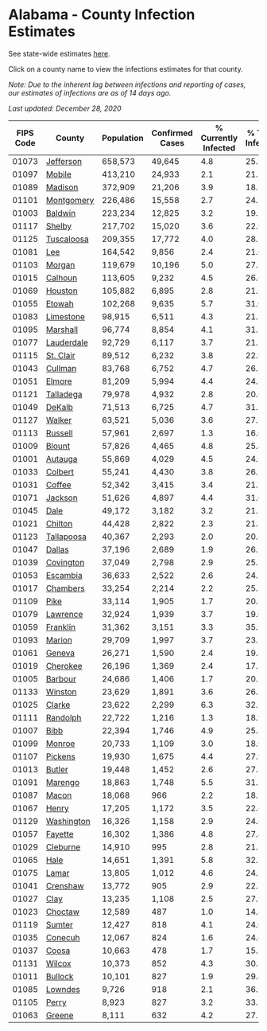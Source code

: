 # Alabama - County Infection Estimates

See state-wide estimates [here](/infections/us-al).

Click on a county name to view the infections estimates for that county.

*Note: Due to the inherent lag between infections and reporting of cases, our estimates of infections are as of 14 days ago.*

*Last updated: December 28, 2020*

|   FIPS Code |                   County |   Population |   Confirmed Cases |   % Currently Infected |   % Total Infected |
|-------------|--------------------------|--------------|-------------------|------------------------|--------------------|
|       01073 |   [Jefferson](jefferson) |      658,573 |            49,645 |                    4.8 |               25.2 |
|       01097 |         [Mobile](mobile) |      413,210 |            24,933 |                    2.1 |               21.1 |
|       01089 |       [Madison](madison) |      372,909 |            21,206 |                    3.9 |               18.7 |
|       01101 | [Montgomery](montgomery) |      226,486 |            15,558 |                    2.7 |               24.2 |
|       01003 |       [Baldwin](baldwin) |      223,234 |            12,825 |                    3.2 |               19.1 |
|       01117 |         [Shelby](shelby) |      217,702 |            15,020 |                    3.6 |               22.9 |
|       01125 | [Tuscaloosa](tuscaloosa) |      209,355 |            17,772 |                    4.0 |               28.2 |
|       01081 |               [Lee](lee) |      164,542 |             9,856 |                    2.4 |               21.0 |
|       01103 |         [Morgan](morgan) |      119,679 |            10,196 |                    5.0 |               27.8 |
|       01015 |       [Calhoun](calhoun) |      113,605 |             9,232 |                    4.5 |               26.6 |
|       01069 |       [Houston](houston) |      105,882 |             6,895 |                    2.8 |               21.5 |
|       01055 |         [Etowah](etowah) |      102,268 |             9,635 |                    5.7 |               31.0 |
|       01083 |   [Limestone](limestone) |       98,915 |             6,511 |                    4.3 |               21.3 |
|       01095 |     [Marshall](marshall) |       96,774 |             8,854 |                    4.1 |               31.5 |
|       01077 | [Lauderdale](lauderdale) |       92,729 |             6,117 |                    3.7 |               21.1 |
|       01115 |   [St. Clair](st.-clair) |       89,512 |             6,232 |                    3.8 |               22.9 |
|       01043 |       [Cullman](cullman) |       83,768 |             6,752 |                    4.7 |               26.1 |
|       01051 |         [Elmore](elmore) |       81,209 |             5,994 |                    4.4 |               24.8 |
|       01121 |   [Talladega](talladega) |       79,978 |             4,932 |                    2.8 |               20.6 |
|       01049 |         [DeKalb](dekalb) |       71,513 |             6,725 |                    4.7 |               31.3 |
|       01127 |         [Walker](walker) |       63,521 |             5,036 |                    3.6 |               27.1 |
|       01113 |       [Russell](russell) |       57,961 |             2,697 |                    1.3 |               16.6 |
|       01009 |         [Blount](blount) |       57,826 |             4,465 |                    4.8 |               25.4 |
|       01001 |       [Autauga](autauga) |       55,869 |             4,029 |                    4.5 |               24.1 |
|       01033 |       [Colbert](colbert) |       55,241 |             4,430 |                    3.8 |               26.5 |
|       01031 |         [Coffee](coffee) |       52,342 |             3,415 |                    3.4 |               21.7 |
|       01071 |       [Jackson](jackson) |       51,626 |             4,897 |                    4.4 |               31.0 |
|       01045 |             [Dale](dale) |       49,172 |             3,182 |                    3.2 |               21.5 |
|       01021 |       [Chilton](chilton) |       44,428 |             2,822 |                    2.3 |               21.8 |
|       01123 | [Tallapoosa](tallapoosa) |       40,367 |             2,293 |                    2.0 |               20.8 |
|       01047 |         [Dallas](dallas) |       37,196 |             2,689 |                    1.9 |               26.2 |
|       01039 |   [Covington](covington) |       37,049 |             2,798 |                    2.9 |               25.7 |
|       01053 |     [Escambia](escambia) |       36,633 |             2,522 |                    2.6 |               24.2 |
|       01017 |     [Chambers](chambers) |       33,254 |             2,214 |                    2.2 |               25.5 |
|       01109 |             [Pike](pike) |       33,114 |             1,905 |                    1.7 |               20.3 |
|       01079 |     [Lawrence](lawrence) |       32,924 |             1,939 |                    3.7 |               19.0 |
|       01059 |     [Franklin](franklin) |       31,362 |             3,151 |                    3.3 |               35.3 |
|       01093 |         [Marion](marion) |       29,709 |             1,997 |                    3.7 |               23.2 |
|       01061 |         [Geneva](geneva) |       26,271 |             1,590 |                    2.4 |               19.4 |
|       01019 |     [Cherokee](cherokee) |       26,196 |             1,369 |                    2.4 |               17.2 |
|       01005 |       [Barbour](barbour) |       24,686 |             1,406 |                    1.7 |               20.2 |
|       01133 |       [Winston](winston) |       23,629 |             1,891 |                    3.6 |               26.1 |
|       01025 |         [Clarke](clarke) |       23,622 |             2,299 |                    6.3 |               32.9 |
|       01111 |     [Randolph](randolph) |       22,722 |             1,216 |                    1.3 |               18.9 |
|       01007 |             [Bibb](bibb) |       22,394 |             1,746 |                    4.9 |               25.8 |
|       01099 |         [Monroe](monroe) |       20,733 |             1,109 |                    3.0 |               18.6 |
|       01107 |       [Pickens](pickens) |       19,930 |             1,675 |                    4.4 |               27.9 |
|       01013 |         [Butler](butler) |       19,448 |             1,452 |                    2.6 |               27.5 |
|       01091 |       [Marengo](marengo) |       18,863 |             1,748 |                    5.5 |               31.2 |
|       01087 |           [Macon](macon) |       18,068 |               966 |                    2.2 |               18.5 |
|       01067 |           [Henry](henry) |       17,205 |             1,172 |                    3.5 |               22.6 |
|       01129 | [Washington](washington) |       16,326 |             1,158 |                    2.9 |               24.4 |
|       01057 |       [Fayette](fayette) |       16,302 |             1,386 |                    4.8 |               27.4 |
|       01029 |     [Cleburne](cleburne) |       14,910 |               995 |                    2.8 |               21.7 |
|       01065 |             [Hale](hale) |       14,651 |             1,391 |                    5.8 |               32.5 |
|       01075 |           [Lamar](lamar) |       13,805 |             1,012 |                    4.6 |               24.2 |
|       01041 |     [Crenshaw](crenshaw) |       13,772 |               905 |                    2.9 |               22.7 |
|       01027 |             [Clay](clay) |       13,235 |             1,108 |                    2.5 |               27.9 |
|       01023 |       [Choctaw](choctaw) |       12,589 |               487 |                    1.0 |               14.8 |
|       01119 |         [Sumter](sumter) |       12,427 |               818 |                    4.1 |               24.0 |
|       01035 |       [Conecuh](conecuh) |       12,067 |               824 |                    1.6 |               24.6 |
|       01037 |           [Coosa](coosa) |       10,663 |               478 |                    1.7 |               15.5 |
|       01131 |         [Wilcox](wilcox) |       10,373 |               852 |                    4.3 |               30.8 |
|       01011 |       [Bullock](bullock) |       10,101 |               827 |                    1.9 |               29.4 |
|       01085 |       [Lowndes](lowndes) |        9,726 |               918 |                    2.1 |               36.2 |
|       01105 |           [Perry](perry) |        8,923 |               827 |                    3.2 |               33.5 |
|       01063 |         [Greene](greene) |        8,111 |               632 |                    4.2 |               27.7 |